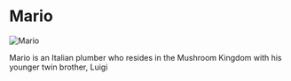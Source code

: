 # Mario

![Mario](/assets/img/mario.png)

Mario is an Italian plumber who resides in the Mushroom Kingdom with his younger twin brother, Luigi